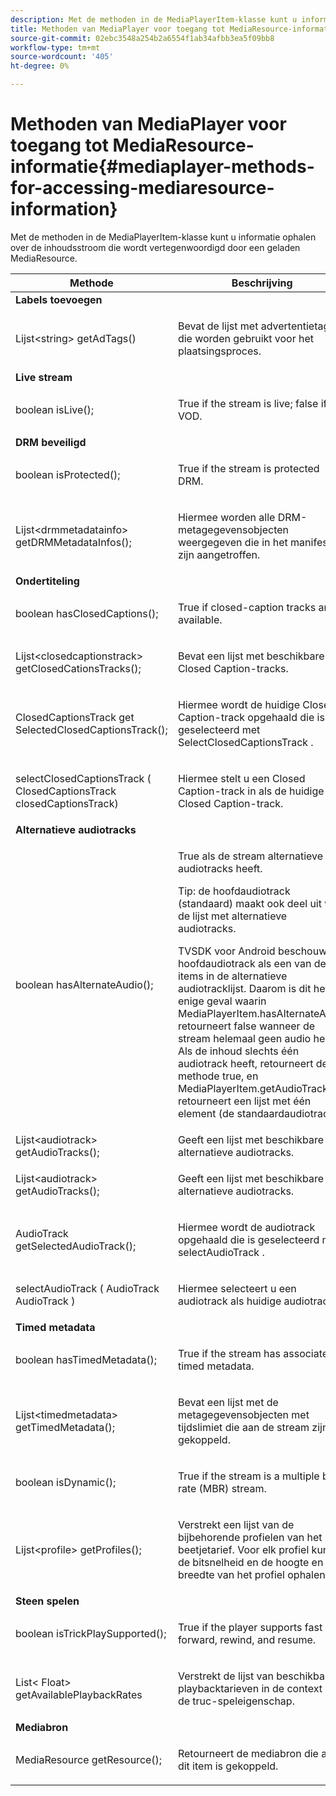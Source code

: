 ```yaml
---
description: Met de methoden in de MediaPlayerItem-klasse kunt u informatie ophalen over de inhoudsstroom die wordt vertegenwoordigd door een geladen MediaResource.
title: Methoden van MediaPlayer voor toegang tot MediaResource-informatie
source-git-commit: 02ebc3548a254b2a6554f1ab34afbb3ea5f09bb8
workflow-type: tm+mt
source-wordcount: '405'
ht-degree: 0%

---
```


# Methoden van MediaPlayer voor toegang tot MediaResource-informatie{#mediaplayer-methods-for-accessing-mediaresource-information}

Met de methoden in de MediaPlayerItem-klasse kunt u informatie ophalen over de inhoudsstroom die wordt vertegenwoordigd door een geladen MediaResource.

<table frame="all" colsep="1" rowsep="1" id="table_77B55D506FE24326A03D97AA087231FF"> 
 <thead> 
  <tr rowsep="1"> 
   <th colname="2" class="entry"> Methode </th> 
   <th colname="3" class="entry"> Beschrijving </th> 
  </tr> 
 </thead>
 <tbody> 
  <tr rowsep="1"> 
   <td colname="1"> <b>Labels toevoegen</b> </td> 
   <td colname="3"> </td>
  </tr> 
  <tr rowsep="1"> 
   <td colname="2"> <span class="codeph"> Lijst&lt;string&gt; getAdTags() </span> </td> 
   <td colname="3"> <p>Bevat de lijst met advertentietags die worden gebruikt voor het plaatsingsproces. </p> </td> 
  </tr> 
  <tr rowsep="1"> 
   <td colname="1"> <b>Live stream</b> </td> 
   <td colname="3"> </td>
  </tr> 
  <tr rowsep="1"> 
   <td colname="2"> <span class="codeph"> boolean isLive(); </span> </td> 
   <td colname="3"> <p>True if the stream is live; false if it is VOD. </p> </td> 
  </tr> 
  <tr rowsep="1"> 
   <td colname="1"> <b>DRM beveiligd</b> </td> 
  </tr> 
  <tr rowsep="1"> 
   <td colname="2"> <span class="codeph"> boolean isProtected(); </span> </td> 
   <td colname="3"> <p>True if the stream is protected DRM. </p> </td> 
  </tr> 
  <tr rowsep="1"> 
   <td colname="2"> <span class="codeph"> Lijst&lt;drmmetadatainfo&gt; getDRMMetadataInfos(); </span> </td> 
   <td colname="3"> <p>Hiermee worden alle DRM-metagegevensobjecten weergegeven die in het manifest zijn aangetroffen. </p> </td> 
  </tr> 
  <tr rowsep="1"> 
   <td colname="1"> <b>Ondertiteling</b> </td> 
   <td colname="3"> </td>
  </tr> 
  <tr rowsep="1"> 
   <td colname="2"> <span class="codeph"> boolean hasClosedCaptions(); </span> </td> 
   <td colname="3"> <p>True if closed-caption tracks are available. </p> </td> 
  </tr> 
  <tr rowsep="1"> 
   <td colname="2"> <span class="codeph"> Lijst&lt;closedcaptionstrack&gt; getClosedCationsTracks(); </span> </td> 
   <td colname="3"> <p>Bevat een lijst met beschikbare Closed Caption-tracks. </p> </td> 
  </tr> 
  <tr rowsep="1"> 
   <td colname="2"> <span class="codeph"> ClosedCaptionsTrack get SelectedClosedCaptionsTrack(); </span> </td> 
   <td colname="3"> <p>Hiermee wordt de huidige Closed Caption-track opgehaald die is geselecteerd met <span class="codeph"> SelectClosedCaptionsTrack </span>. </p> </td> 
  </tr> 
  <tr rowsep="1"> 
   <td colname="2"> <span class="codeph"> selectClosedCaptionsTrack ( ClosedCaptionsTrack closedCaptionsTrack) </span> </td> 
   <td colname="3"> <p>Hiermee stelt u een Closed Caption-track in als de huidige Closed Caption-track. </p> </td> 
  </tr> 
  <tr rowsep="1"> 
   <td colname="1"> <b>Alternatieve audiotracks</b> </td> 
   <td colname="3"> </td>
  </tr> 
  <tr rowsep="1"> 
   <td colname="2"> <span class="codeph"> boolean hasAlternateAudio(); </span> </td> 
   <td colname="3"> <p>True als de stream alternatieve audiotracks heeft. </p> <p>Tip: de hoofdaudiotrack (standaard) maakt ook deel uit van de lijst met alternatieve audiotracks. </p> <p>TVSDK voor Android beschouwt de hoofdaudiotrack als een van de items in de alternatieve audiotracklijst. Daarom is dit het enige geval waarin <span class="codeph"> MediaPlayerItem.hasAlternateAudio </span> retourneert false wanneer de stream helemaal geen audio heeft. Als de inhoud slechts één audiotrack heeft, retourneert deze methode true, en <span class="codeph"> MediaPlayerItem.getAudioTracks </span> retourneert een lijst met één element (de standaardaudiotrack). </p> </td> 
  </tr> 
  <tr rowsep="1"> 
   <td colname="2"> <span class="codeph"> Lijst&lt;audiotrack&gt; getAudioTracks(); </span> </td> 
   <td colname="3"> Geeft een lijst met beschikbare alternatieve audiotracks. </td> 
  </tr> 
  <tr rowsep="1"> 
   <td colname="2"> <span class="codeph"> Lijst&lt;audiotrack&gt; getAudioTracks(); </span> </td> 
   <td colname="3"> <p>Geeft een lijst met beschikbare alternatieve audiotracks. </p> </td> 
  </tr> 
  <tr rowsep="1"> 
   <td colname="2"> <span class="codeph"> AudioTrack getSelectedAudioTrack(); </span> </td> 
   <td colname="3"> <p>Hiermee wordt de audiotrack opgehaald die is geselecteerd met <span class="codeph"> selectAudioTrack </span>. </p> </td> 
  </tr> 
  <tr rowsep="1"> 
   <td colname="2"> <span class="codeph"> selectAudioTrack ( AudioTrack AudioTrack ) </span> </td> 
   <td colname="3"> <p>Hiermee selecteert u een audiotrack als huidige audiotrack. </p> </td> 
  </tr> 
  <tr rowsep="1"> 
   <td colname="1"> <b>Timed metadata</b> </td> 
   <td colname="3"> </td>
  </tr> 
  <tr rowsep="1"> 
   <td colname="2"> <span class="codeph"> boolean hasTimedMetadata(); </span> </td> 
   <td colname="3"> <p>True if the stream has associated timed metadata. </p> </td> 
  </tr> 
  <tr rowsep="1"> 
   <td colname="2"> <span class="codeph"> Lijst&lt;timedmetadata&gt; getTimedMetadata(); </span> </td> 
   <td colname="3"> <p>Bevat een lijst met de metagegevensobjecten met tijdslimiet die aan de stream zijn gekoppeld. </p> </td> 
  </tr> 
  <tr rowsep="1"> 
   <td colname="2"> <span class="codeph"> boolean isDynamic(); </span> </td> 
   <td colname="3"> <p>True if the stream is a multiple bit rate (MBR) stream. </p> </td> 
  </tr> 
  <tr rowsep="1"> 
   <td colname="2"> <span class="codeph"> Lijst&lt;profile&gt; getProfiles(); </span> </td> 
   <td colname="3"> <p>Verstrekt een lijst van de bijbehorende profielen van het beetjetarief. Voor elk profiel kunt u de bitsnelheid en de hoogte en breedte van het profiel ophalen. </p> </td> 
  </tr> 
  <tr rowsep="1"> 
   <td colname="1"> <b>Steen spelen</b> </td> 
   <td colname="3"> </td>
  </tr> 
  <tr rowsep="1"> 
   <td colname="2"> <span class="codeph"> boolean isTrickPlaySupported(); </span> </td> 
   <td colname="3"> <p>True if the player supports fast forward, rewind, and resume. </p> </td> 
  </tr> 
  <tr rowsep="1"> 
   <td colname="2"> <span class="codeph"> List&lt; Float&gt; getAvailablePlaybackRates </span> </td> 
   <td colname="3"> <p>Verstrekt de lijst van beschikbare playbacktarieven in de context van de truc-speleigenschap. </p> </td> 
  </tr> 
  <tr rowsep="1"> 
   <td colname="1"> <b>Mediabron</b> </td> 
   <td colname="3"> </td>
  </tr> 
  <tr rowsep="1"> 
   <td colname="2"> <span class="codeph"> MediaResource getResource(); </span> </td> 
   <td colname="3"> <p>Retourneert de mediabron die aan dit item is gekoppeld. </p> </td> 
  </tr> 
 </tbody> 
</table>
